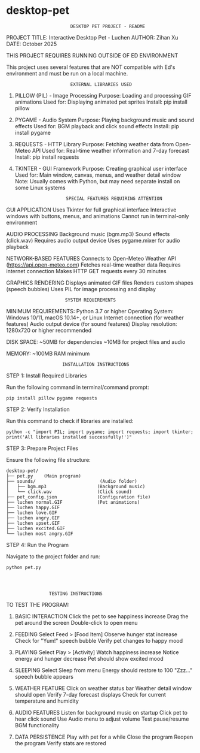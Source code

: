 # desktop-pet
                            DESKTOP PET PROJECT - README

PROJECT TITLE: Interactive Desktop Pet - Luchen
AUTHOR: Zihan Xu
DATE: October 2025

THIS PROJECT REQUIRES RUNNING OUTSIDE OF ED ENVIRONMENT 

This project uses several features that are NOT compatible with Ed's 
environment and must be run on a local machine.


                            EXTERNAL LIBRARIES USED

1. PILLOW (PIL) - Image Processing
   Purpose: Loading and processing GIF animations
   Used for: Displaying animated pet sprites
   Install: pip install pillow

2. PYGAME - Audio System
   Purpose: Playing background music and sound effects
   Used for: BGM playback and click sound effects
   Install: pip install pygame

3. REQUESTS - HTTP Library
   Purpose: Fetching weather data from Open-Meteo API
   Used for: Real-time weather information and 7-day forecast
   Install: pip install requests

4. TKINTER - GUI Framework
   Purpose: Creating graphical user interface
   Used for: Main window, canvas, menus, and weather detail window
   Note: Usually comes with Python, but may need separate install on some Linux systems



                          SPECIAL FEATURES REQUIRING ATTENTION

GUI APPLICATION
  Uses Tkinter for full graphical interface
  Interactive windows with buttons, menus, and animations
  Cannot run in terminal-only environment

AUDIO PROCESSING
  Background music (bgm.mp3)
  Sound effects (click.wav)
  Requires audio output device
  Uses pygame.mixer for audio playback

NETWORK-BASED FEATURES
  Connects to Open-Meteo Weather API (https://api.open-meteo.com)
  Fetches real-time weather data
  Requires internet connection
  Makes HTTP GET requests every 30 minutes

GRAPHICS RENDERING
  Displays animated GIF files
  Renders custom shapes (speech bubbles)
  Uses PIL for image processing and display


                          SYSTEM REQUIREMENTS


MINIMUM REQUIREMENTS:
  Python 3.7 or higher
  Operating System: Windows 10/11, macOS 10.14+, or Linux
  Internet connection (for weather features)
  Audio output device (for sound features)
  Display resolution: 1280x720 or higher recommended

DISK SPACE:
  ~50MB for dependencies
  ~10MB for project files and audio

MEMORY:
  ~100MB RAM minimum


                         INSTALLATION INSTRUCTIONS


STEP 1: Install Required Libraries

Run the following command in terminal/command prompt:

    pip install pillow pygame requests


STEP 2: Verify Installation

Run this command to check if libraries are installed:

    python -c "import PIL; import pygame; import requests; import tkinter; print('All libraries installed successfully!')"


STEP 3: Prepare Project Files

Ensure the following file structure:

    desktop-pet/
    ├── pet.py    (Main program)
    ├── sounds/                        (Audio folder)
    │   ├── bgm.mp3                   (Background music)
    │   └── click.wav                 (Click sound)
    ├── pet_config.json               (Configuration file)
    ├── luchen normal.GIF             (Pet animations)
    ├── luchen happy.GIF
    ├── luchen love.GIF
    ├── luchen angry.GIF
    ├── luchen upset.GIF
    ├── luchen excited.GIF
    └── luchen most angry.GIF


STEP 4: Run the Program

Navigate to the project folder and run:

    python pet.py




                    TESTING INSTRUCTIONS


TO TEST THE PROGRAM:

1. BASIC INTERACTION
    Click the pet to see happiness increase
    Drag the pet around the screen
    Double-click to open menu

2. FEEDING
    Select Feed > [Food Item]
    Observe hunger stat increase
    Check for "Yum!" speech bubble
    Verify pet changes to happy mood

3. PLAYING
    Select Play > [Activity]
    Watch happiness increase
    Notice energy and hunger decrease
    Pet should show excited mood

4. SLEEPING
    Select Sleep from menu
    Energy should restore to 100
    "Zzz..." speech bubble appears

5. WEATHER FEATURE
    Click on weather status bar
    Weather detail window should open
    Verify 7-day forecast displays
    Check for current temperature and humidity

6. AUDIO FEATURES
    Listen for background music on startup
    Click pet to hear click sound
    Use Audio menu to adjust volume
    Test pause/resume BGM functionality

7. DATA PERSISTENCE
    Play with pet for a while
    Close the program
    Reopen the program
    Verify stats are restored
